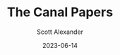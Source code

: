 ---
layout: podcast
title: "The Canal Papers"
author: Scott Alexander
description: https://astralcodexten.substack.com/p/the-canal-papers
date: 2023-06-14
length: 5979268
duration: 1495
guid: the-canal-papers
---